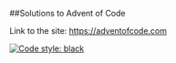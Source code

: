 ##Solutions to Advent of Code

Link to the site: https://adventofcode.com

[![Code style: black](https://img.shields.io/badge/code%20style-black-000000.svg)](https://github.com/psf/black)
